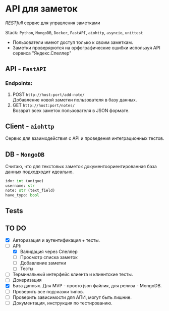 # API для заметок
*RESTfull* cервис для управления заметками <br>

Stack: `Python`, `MongoDB`, `Docker`, `FastAPI`, `aiohttp`, `asyncio`, `unittest` <br>

- Пользователи имеют доступ только к своим заметкам. <br>
- Заметки проверярются на орфографические ошибки используя API сервиса "Яндекс.Спеллер" <br>

## API - `FastAPI`
### Endpoints:
1. POST `http://host:port/add-note/`<br>
Добавление новой заметки пользователя в базу данных.<br>
2. GET `http://host:port/notes/`<br>
Возврат всех заметок пользователя в JSON формате.<br>

## Client - `aiohttp`
Сервис для взаимодействия с API и проведения интеграционных тестов.

## DB - `MongoDB` <br>
Считаю, что для текстовых заметок документоориентированная база данных подходходит идеально.<br>

``` py
idx: int (unique)
username: str
note: str (text_field)
have_typo: bool
```

## Tests


## TO DO 

- [x] Авторизация и аутентификация + тесты.
- [ ] API:
    - [x] Валидация через Спеллер
    - [ ] Просмотр списка заметок
    - [ ] Добавление заметки
    - [ ] Тесты
- [ ] Терминальный интерфейс клиента и клиентские тесты.
- [ ] Докеризация
- [x] База данных. Для MVP - просто json файлик, для релиза - MongoDB.
- [ ] Проверить все подсказки типов.
- [ ] Проверить зависимости для АПИ, могут быть лишние.
- [ ] Документация, инструкция по тестированию.
